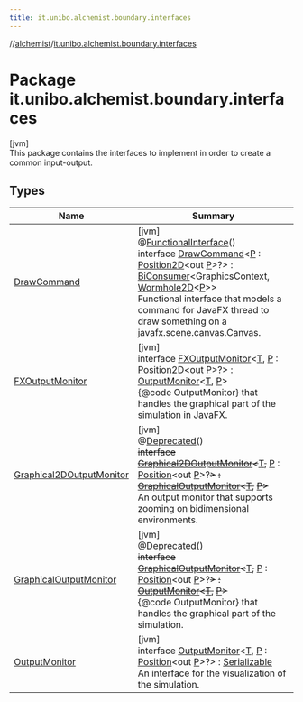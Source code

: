 ```yaml
---
title: it.unibo.alchemist.boundary.interfaces
---
```

//[alchemist](../../index.html)/[it.unibo.alchemist.boundary.interfaces](index.html)



# Package it.unibo.alchemist.boundary.interfaces



[jvm]\
This package contains the interfaces to implement in order to create a common input-output.



## Types


| Name | Summary |
|---|---|
| [DrawCommand](-draw-command/index.html) | [jvm]<br>@[FunctionalInterface](https://docs.oracle.com/javase/8/docs/api/java/lang/FunctionalInterface.html)()<br>interface [DrawCommand](-draw-command/index.html)<[P](-draw-command/index.html) : [Position2D](../it.unibo.alchemist.model.interfaces/-position2-d/index.html)<out [P](../it.unibo.alchemist.boundary.monitor/-f-x-step-monitor/index.html)>?> : [BiConsumer](https://docs.oracle.com/javase/8/docs/api/java/util/function/BiConsumer.html)<GraphicsContext, [Wormhole2D](../it.unibo.alchemist.boundary.wormhole.interfaces/-wormhole2-d/index.html)<[P](../it.unibo.alchemist.boundary.monitor/-f-x-step-monitor/index.html)>> <br>Functional interface that models a command for JavaFX thread to draw something on a javafx.scene.canvas.Canvas. |
| [FXOutputMonitor](-f-x-output-monitor/index.html) | [jvm]<br>interface [FXOutputMonitor](-f-x-output-monitor/index.html)<[T](-f-x-output-monitor/index.html), [P](-f-x-output-monitor/index.html) : [Position2D](../it.unibo.alchemist.model.interfaces/-position2-d/index.html)<out [P](../it.unibo.alchemist.boundary.monitor/-f-x-step-monitor/index.html)>?> : [OutputMonitor](-output-monitor/index.html)<[T](../it.unibo.alchemist.boundary.monitor/-f-x-step-monitor/index.html), [P](../it.unibo.alchemist.boundary.monitor/-f-x-step-monitor/index.html)> <br>{@code OutputMonitor} that handles the graphical part of the simulation in JavaFX. |
| [Graphical2DOutputMonitor](-graphical2-d-output-monitor/index.html) | [jvm]<br>@[Deprecated](https://docs.oracle.com/javase/8/docs/api/java/lang/Deprecated.html)()<br>~~interface~~ [~~Graphical2DOutputMonitor~~](-graphical2-d-output-monitor/index.html)~~<~~[T](-graphical2-d-output-monitor/index.html)~~,~~ [P](-graphical2-d-output-monitor/index.html) : [Position](../it.unibo.alchemist.model.interfaces/-position/index.html)<out [P](../it.unibo.alchemist.boundary.wormhole.implementation/-wormhole-swing/index.html)>?~~>~~ ~~:~~ [~~GraphicalOutputMonitor~~](-graphical-output-monitor/index.html)~~<~~[~~T~~](-graphical2-d-output-monitor/index.html)~~,~~ [~~P~~](../it.unibo.alchemist.boundary.wormhole.implementation/-wormhole-swing/index.html)~~>~~ <br>An output monitor that supports zooming on bidimensional environments. |
| [GraphicalOutputMonitor](-graphical-output-monitor/index.html) | [jvm]<br>@[Deprecated](https://docs.oracle.com/javase/8/docs/api/java/lang/Deprecated.html)()<br>~~interface~~ [~~GraphicalOutputMonitor~~](-graphical-output-monitor/index.html)~~<~~[T](-graphical-output-monitor/index.html)~~,~~ [P](-graphical-output-monitor/index.html) : [Position](../it.unibo.alchemist.model.interfaces/-position/index.html)<out [P](../it.unibo.alchemist.boundary.wormhole.implementation/-wormhole-swing/index.html)>?~~>~~ ~~:~~ [~~OutputMonitor~~](-output-monitor/index.html)~~<~~[~~T~~](-graphical2-d-output-monitor/index.html)~~,~~ [~~P~~](../it.unibo.alchemist.boundary.wormhole.implementation/-wormhole-swing/index.html)~~>~~ <br>{@code OutputMonitor} that handles the graphical part of the simulation. |
| [OutputMonitor](-output-monitor/index.html) | [jvm]<br>interface [OutputMonitor](-output-monitor/index.html)<[T](-output-monitor/index.html), [P](-output-monitor/index.html) : [Position](../it.unibo.alchemist.model.interfaces/-position/index.html)<out [P](-output-monitor/index.html)>?> : [Serializable](https://docs.oracle.com/javase/8/docs/api/java/io/Serializable.html)<br>An interface for the visualization of the simulation. |

